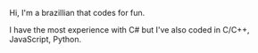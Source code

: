 Hi, I'm a brazillian that codes for fun.

I have the most experience with C# but I've also coded in C/C++, JavaScript, Python.

<picture>
  <source
   srcset=
"https://github-readme-stats.vercel.app/api?username=NotHyper-474"/>
</picture>



<!---
NotHyper-474/NotHyper-474 is a ✨ special ✨ repository because its `README.md` (this file) appears on your GitHub profile.
You can click the Preview link to take a look at your changes.
--->
